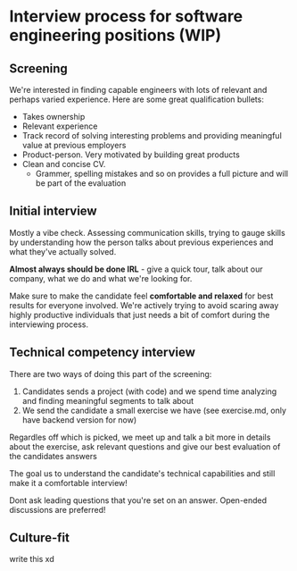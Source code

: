 # Interview process for software engineering positions (WIP)

## Screening

We're interested in finding capable engineers with lots of relevant and perhaps varied experience. Here are some great qualification bullets:


- Takes ownership
- Relevant experience
- Track record of solving interesting problems and providing meaningful value at previous employers
- Product-person. Very motivated by building great products
- Clean and concise CV.
  - Grammer, spelling mistakes and so on provides a full picture and will be part of the evaluation


## Initial interview

Mostly a vibe check. Assessing communication skills, trying to gauge skills by understanding how the person talks about previous experiences and what they've actually solved.

**Almost always should be done IRL** - give a quick tour, talk about our company, what we do and what we're looking for.

Make sure to make the candidate feel **comfortable and relaxed** for best results for everyone involved. We're actively trying to avoid scaring away highly productive individuals that just needs a bit of comfort during the interviewing process.


## Technical competency interview

There are two ways of doing this part of the screening:
1) Candidates sends a project (with code) and we spend time analyzing and finding meaningful segments to talk about
2) We send the candidate a small exercise we have (see exercise.md, only have backend version for now)

Regardles off which is picked, we meet up and talk a bit more in details about the exercise, ask relevant questions and give our best evaluation of the candidates answers


The goal us to understand the candidate's technical capabilities and still make it a comfortable interview! 

Dont ask leading questions that you're set on an answer. Open-ended discussions are preferred!

## Culture-fit

write this xd
